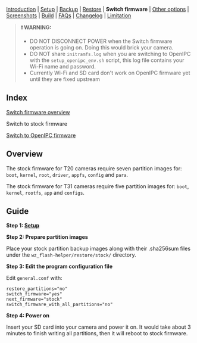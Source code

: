 [Introduction](README.md) | [Setup](README_setup.md) | [Backup](README_backup.md) | [Restore](README_restore.md) | **Switch firmware** | [Other options](README_other_options.md) | [Screenshots](README_screenshots.md) | [Build](README_build.md) | [FAQs](README_FAQs.md) | [Changelog](Changelog.md) | [Limitation](Limitation.md)

> **❗ WARNING:**
> - DO NOT DISCONNECT POWER when the Switch firmware operation is going on. Doing this would brick your camera.
> - DO NOT share `initramfs.log` when you are switching to OpenIPC with the `setup_openipc_env.sh` script, this log file contains your Wi-Fi name and password.
> - Currently Wi-Fi and SD card don't work on OpenIPC firmware yet until they are fixed upstream

## Index

[Switch firmware overview](README_switch_firmware.md)

Switch to stock firmware

[Switch to OpenIPC firmware](README_switch_firmware_openipc.md)

## Overview

The stock firmware for T20 cameras require seven partition images for: `boot`, `kernel`, `root`, `driver`, `appfs`, `config` and `para`.

The stock firmware for T31 cameras require five partition images for: `boot`, `kernel`, `rootfs`, `app` and `configs`.

## Guide

**Step 1: [Setup](README_setup.md)**

**Step 2: Prepare partition images**

Place your stock partition backup images along with their .sha256sum files under the `wz_flash-helper/restore/stock/` directory.

**Step 3: Edit the program configuration file**

Edit `general.conf` with:
```
restore_partitions="no"
switch_firmware="yes"
next_firmware="stock"
switch_firmware_with_all_partitions="no"
```

**Step 4: Power on**

Insert your SD card into your camera and power it on. It would take about 3 minutes to finish writing all partitions, then it will reboot to stock firmware.
